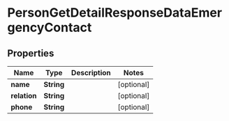 

# PersonGetDetailResponseDataEmergencyContact


## Properties

| Name | Type | Description | Notes |
|------------ | ------------- | ------------- | -------------|
|**name** | **String** |  |  [optional] |
|**relation** | **String** |  |  [optional] |
|**phone** | **String** |  |  [optional] |



